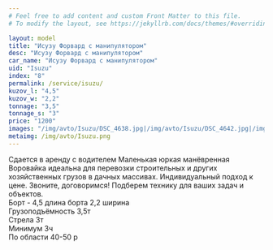 ```yaml
---
# Feel free to add content and custom Front Matter to this file.
# To modify the layout, see https://jekyllrb.com/docs/themes/#overriding-theme-defaults

layout: model
title: "Исузу Форвард с манипулятором"
desc: "Исузу Форвард с манипулятором"
car_name: "Исузу Форвард с манипулятором"
uid: "Isuzu"
index: "8"
permalink: /service/isuzu/
kuzov_l: "4,5"
kuzov_w: "2,2"
tonnage: "3,5"
tonnage_s: "3"
price: "1200"
images: "/img/avto/Isuzu/DSC_4638.jpg|/img/avto/Isuzu/DSC_4642.jpg|/img/avto/Isuzu/DSC_4653.jpg"
metaimg: /img/avto/Isuzu.png
---
```


Сдается в аренду с водителем  Маленькая юркая манёвренная Воровайка идеальна для перевозки строительных и других хозяйственных грузов в дачных массивах. Индивидуальный подход к цене.  Звоните, договоримся! Подберем технику для ваших задач и объектов.  
Борт - 4,5 длина борта  2,2 ширина  
Грузоподъёмность 3,5т  
Стрела 3т  
Минимум 3ч  
По области 40-50 р  